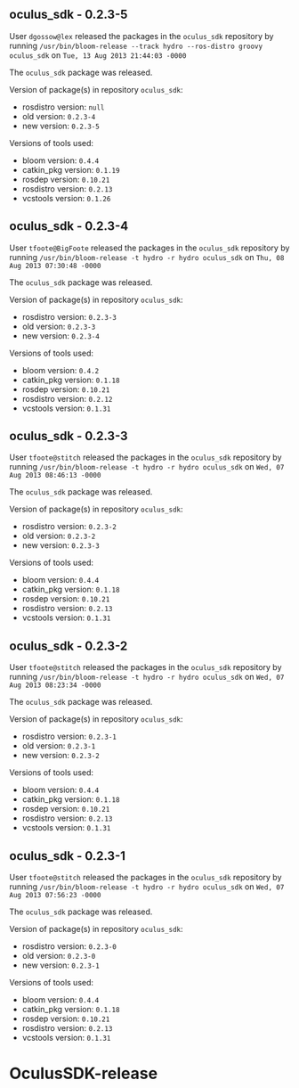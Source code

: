 ## oculus_sdk - 0.2.3-5

User `dgossow@lex` released the packages in the `oculus_sdk` repository by running `/usr/bin/bloom-release --track hydro --ros-distro groovy oculus_sdk` on `Tue, 13 Aug 2013 21:44:03 -0000`

The `oculus_sdk` package was released.

Version of package(s) in repository `oculus_sdk`:
- rosdistro version: `null`
- old version: `0.2.3-4`
- new version: `0.2.3-5`

Versions of tools used:
- bloom version: `0.4.4`
- catkin_pkg version: `0.1.19`
- rosdep version: `0.10.21`
- rosdistro version: `0.2.13`
- vcstools version: `0.1.26`


## oculus_sdk - 0.2.3-4

User `tfoote@BigFoote` released the packages in the `oculus_sdk` repository by running `/usr/bin/bloom-release -t hydro -r hydro oculus_sdk` on `Thu, 08 Aug 2013 07:30:48 -0000`

The `oculus_sdk` package was released.

Version of package(s) in repository `oculus_sdk`:
- rosdistro version: `0.2.3-3`
- old version: `0.2.3-3`
- new version: `0.2.3-4`

Versions of tools used:
- bloom version: `0.4.2`
- catkin_pkg version: `0.1.18`
- rosdep version: `0.10.21`
- rosdistro version: `0.2.12`
- vcstools version: `0.1.31`


## oculus_sdk - 0.2.3-3

User `tfoote@stitch` released the packages in the `oculus_sdk` repository by running `/usr/bin/bloom-release -t hydro -r hydro oculus_sdk` on `Wed, 07 Aug 2013 08:46:13 -0000`

The `oculus_sdk` package was released.

Version of package(s) in repository `oculus_sdk`:
- rosdistro version: `0.2.3-2`
- old version: `0.2.3-2`
- new version: `0.2.3-3`

Versions of tools used:
- bloom version: `0.4.4`
- catkin_pkg version: `0.1.18`
- rosdep version: `0.10.21`
- rosdistro version: `0.2.13`
- vcstools version: `0.1.31`


## oculus_sdk - 0.2.3-2

User `tfoote@stitch` released the packages in the `oculus_sdk` repository by running `/usr/bin/bloom-release -t hydro -r hydro oculus_sdk` on `Wed, 07 Aug 2013 08:23:34 -0000`

The `oculus_sdk` package was released.

Version of package(s) in repository `oculus_sdk`:
- rosdistro version: `0.2.3-1`
- old version: `0.2.3-1`
- new version: `0.2.3-2`

Versions of tools used:
- bloom version: `0.4.4`
- catkin_pkg version: `0.1.18`
- rosdep version: `0.10.21`
- rosdistro version: `0.2.13`
- vcstools version: `0.1.31`


## oculus_sdk - 0.2.3-1

User `tfoote@stitch` released the packages in the `oculus_sdk` repository by running `/usr/bin/bloom-release -t hydro -r hydro oculus_sdk` on `Wed, 07 Aug 2013 07:56:23 -0000`

The `oculus_sdk` package was released.

Version of package(s) in repository `oculus_sdk`:
- rosdistro version: `0.2.3-0`
- old version: `0.2.3-0`
- new version: `0.2.3-1`

Versions of tools used:
- bloom version: `0.4.4`
- catkin_pkg version: `0.1.18`
- rosdep version: `0.10.21`
- rosdistro version: `0.2.13`
- vcstools version: `0.1.31`


OculusSDK-release
=================
